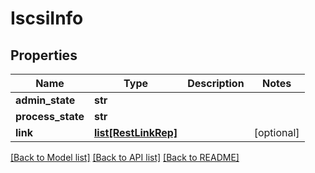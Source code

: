 # IscsiInfo

## Properties
Name | Type | Description | Notes
------------ | ------------- | ------------- | -------------
**admin_state** | **str** |  | 
**process_state** | **str** |  | 
**link** | [**list[RestLinkRep]**](RestLinkRep.md) |  | [optional] 

[[Back to Model list]](../README.md#documentation-for-models) [[Back to API list]](../README.md#documentation-for-api-endpoints) [[Back to README]](../README.md)


